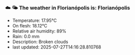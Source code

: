 ### ☁️ 🌤️  The weather in Florianópolis is: Florianópolis

- Temperature: 17.95°C
- On flesh: 18.12°C
- Relative air humidity: 89%
- Rain: 0.0 mm
- Description: Broken clouds
- last updated: 2025-07-27T14:16:28.810768
